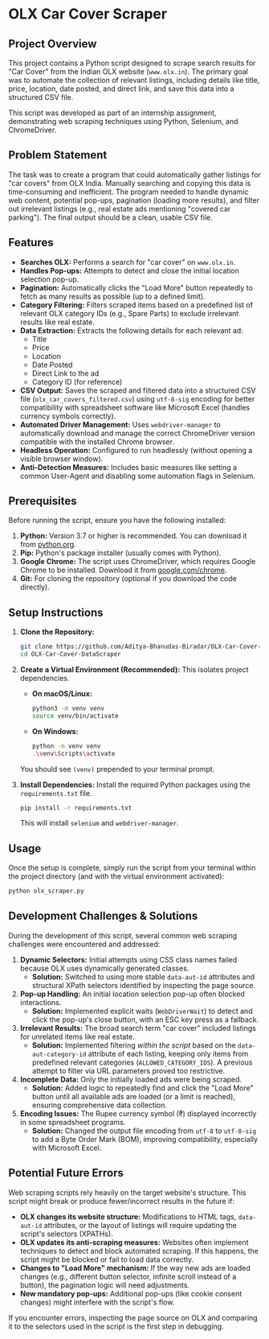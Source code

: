 # OLX Car Cover Scraper

## Project Overview

This project contains a Python script designed to scrape search results for "Car Cover" from the Indian OLX website (`www.olx.in`). The primary goal was to automate the collection of relevant listings, including details like title, price, location, date posted, and direct link, and save this data into a structured CSV file.

This script was developed as part of an internship assignment, demonstrating web scraping techniques using Python, Selenium, and ChromeDriver.

## Problem Statement

The task was to create a program that could automatically gather listings for "car covers" from OLX India. Manually searching and copying this data is time-consuming and inefficient. The program needed to handle dynamic web content, potential pop-ups, pagination (loading more results), and filter out irrelevant listings (e.g., real estate ads mentioning "covered car parking"). The final output should be a clean, usable CSV file.

## Features

*   **Searches OLX:** Performs a search for "car cover" on `www.olx.in`.
*   **Handles Pop-ups:** Attempts to detect and close the initial location selection pop-up.
*   **Pagination:** Automatically clicks the "Load More" button repeatedly to fetch as many results as possible (up to a defined limit).
*   **Category Filtering:** Filters scraped items based on a predefined list of relevant OLX category IDs (e.g., Spare Parts) to exclude irrelevant results like real estate.
*   **Data Extraction:** Extracts the following details for each relevant ad:
    *   Title
    *   Price
    *   Location
    *   Date Posted
    *   Direct Link to the ad
    *   Category ID (for reference)
*   **CSV Output:** Saves the scraped and filtered data into a structured CSV file (`olx_car_covers_filtered.csv`) using `utf-8-sig` encoding for better compatibility with spreadsheet software like Microsoft Excel (handles currency symbols correctly).
*   **Automated Driver Management:** Uses `webdriver-manager` to automatically download and manage the correct ChromeDriver version compatible with the installed Chrome browser.
*   **Headless Operation:** Configured to run headlessly (without opening a visible browser window).
*   **Anti-Detection Measures:** Includes basic measures like setting a common User-Agent and disabling some automation flags in Selenium.

## Prerequisites

Before running the script, ensure you have the following installed:

1.  **Python:** Version 3.7 or higher is recommended. You can download it from [python.org](https://www.python.org/).
2.  **Pip:** Python's package installer (usually comes with Python).
3.  **Google Chrome:** The script uses ChromeDriver, which requires Google Chrome to be installed. Download it from [google.com/chrome](https://www.google.com/chrome/).
4.  **Git:** For cloning the repository (optional if you download the code directly).

## Setup Instructions

1.  **Clone the Repository:**
    ```bash
    git clone https://github.com/Aditya-Bhanudas-Biradar/OLX-Car-Cover-DataScraper.git
    cd OLX-Car-Cover-DataScraper
    ```

2.  **Create a Virtual Environment (Recommended):**
    This isolates project dependencies.

    *   **On macOS/Linux:**
        ```bash
        python3 -m venv venv
        source venv/bin/activate
        ```
    *   **On Windows:**
        ```bash
        python -m venv venv
        .\venv\Scripts\activate
        ```
    You should see `(venv)` prepended to your terminal prompt.

3.  **Install Dependencies:**
    Install the required Python packages using the `requirements.txt` file.
    ```bash
    pip install -r requirements.txt
    ```
    This will install `selenium` and `webdriver-manager`.

## Usage

Once the setup is complete, simply run the script from your terminal within the project directory (and with the virtual environment activated):

```bash
python olx_scraper.py
```

## Development Challenges & Solutions

During the development of this script, several common web scraping challenges were encountered and addressed:

1.  **Dynamic Selectors:** Initial attempts using CSS class names failed because OLX uses dynamically generated classes.
    *   **Solution:** Switched to using more stable `data-aut-id` attributes and structural XPath selectors identified by inspecting the page source.
2.  **Pop-up Handling:** An initial location selection pop-up often blocked interactions.
    *   **Solution:** Implemented explicit waits (`WebDriverWait`) to detect and click the pop-up's close button, with an ESC key press as a fallback.
3.  **Irrelevant Results:** The broad search term "car cover" included listings for unrelated items like real estate.
    *   **Solution:** Implemented filtering *within the script* based on the `data-aut-category-id` attribute of each listing, keeping only items from predefined relevant categories (`ALLOWED_CATEGORY_IDS`). A previous attempt to filter via URL parameters proved too restrictive.
4.  **Incomplete Data:** Only the initially loaded ads were being scraped.
    *   **Solution:** Added logic to repeatedly find and click the "Load More" button until all available ads are loaded (or a limit is reached), ensuring comprehensive data collection.
5.  **Encoding Issues:** The Rupee currency symbol (₹) displayed incorrectly in some spreadsheet programs.
    *   **Solution:** Changed the output file encoding from `utf-8` to `utf-8-sig` to add a Byte Order Mark (BOM), improving compatibility, especially with Microsoft Excel.

## Potential Future Errors

Web scraping scripts rely heavily on the target website's structure. This script might break or produce fewer/incorrect results in the future if:

*   **OLX changes its website structure:** Modifications to HTML tags, `data-aut-id` attributes, or the layout of listings will require updating the script's selectors (XPATHs).
*   **OLX updates its anti-scraping measures:** Websites often implement techniques to detect and block automated scraping. If this happens, the script might be blocked or fail to load data correctly.
*   **Changes to "Load More" mechanism:** If the way new ads are loaded changes (e.g., different button selector, infinite scroll instead of a button), the pagination logic will need adjustments.
*   **New mandatory pop-ups:** Additional pop-ups (like cookie consent changes) might interfere with the script's flow.

If you encounter errors, inspecting the page source on OLX and comparing it to the selectors used in the script is the first step in debugging.